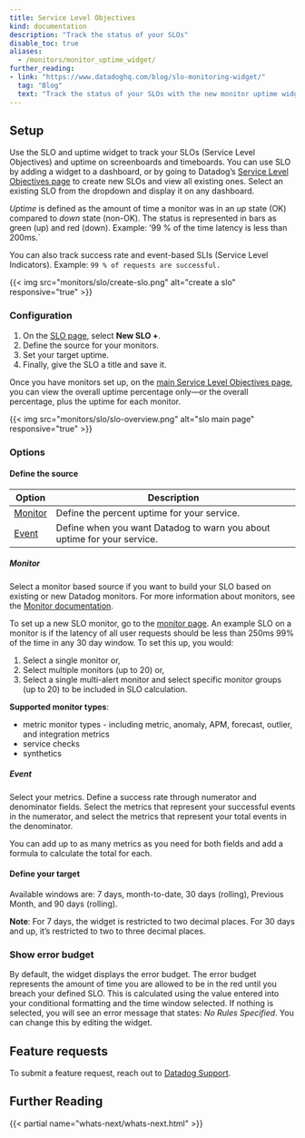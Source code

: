 ```yaml
---
title: Service Level Objectives
kind: documentation
description: "Track the status of your SLOs"
disable_toc: true
aliases:
  - /monitors/monitor_uptime_widget/
further_reading:
- link: "https://www.datadoghq.com/blog/slo-monitoring-widget/"
  tag: "Blog"
  text: "Track the status of your SLOs with the new monitor uptime widget"
---
```


## Setup

Use the SLO and uptime widget to track your SLOs (Service Level Objectives) and uptime on screenboards and timeboards. You can use SLO by adding a widget to a dashboard, or by going to Datadog’s [Service Level Objectives page][1] to create new SLOs and view all existing ones. Select an existing SLO from the dropdown and display it on any dashboard.

*Uptime* is defined as the amount of time a monitor was in an *up* state (OK) compared to *down* state (non-OK). The status is represented in bars as green (up) and red (down). Example: ’99 % of the time latency is less than 200ms.`

You can also track success rate and event-based SLIs (Service Level Indicators). Example: `99 % of requests are successful.`

{{< img src="monitors/slo/create-slo.png" alt="create a slo" responsive="true" >}}

### Configuration

1. On the [SLO page][1], select **New SLO +**.
2. Define the source for your monitors.
3. Set your target uptime.
4. Finally, give the SLO a title and save it.

Once you have monitors set up, on the [main Service Level Objectives page][1], you can view the overall uptime percentage only—or the overall percentage, plus the uptime for each monitor.

{{< img src="monitors/slo/slo-overview.png" alt="slo main page" responsive="true" >}}

### Options

#### Define the source

| Option              | Description                                                               |
| ------------------- | ------------------------------------------------------------------------- |
| [Monitor](#monitor) | Define the percent uptime for your service.                               |
| [Event](#event)     | Define when you want Datadog to warn you about uptime for your service.   |

##### Monitor

Select a monitor based source if you want to build your SLO based on existing or new Datadog monitors. For more information about monitors, see the [Monitor documentation][2].

To set up a new SLO monitor, go to the [monitor page][3]. An example SLO on a monitor is if the latency of all user requests should be less than 250ms 99% of the time in any 30 day window. To set this up, you would:

1. Select a single monitor or,
2. Select multiple monitors (up to 20) or,
3. Select a single multi-alert monitor and select specific monitor groups (up to 20) to be included in SLO calculation.

**Supported monitor types**:

- metric monitor types - including metric, anomaly, APM, forecast, outlier, and integration metrics
- service checks
- synthetics

##### Event

Select your metrics. Define a success rate through numerator and denominator fields. Select the metrics that represent your successful events in the numerator, and select the metrics that represent your total events in the denominator.

You can add up to as many metrics as you need for both fields and add a formula to calculate the total for each.

#### Define your target

Available windows are: 7 days, month-to-date, 30 days (rolling), Previous Month, and 90 days (rolling).

**Note**: For 7 days, the widget is restricted to two decimal places. For 30 days and up, it’s restricted to two to three decimal places.

### Show error budget

By default, the widget displays the error budget. The error budget represents the amount of time you are allowed to be in the red until you breach your defined SLO. This is calculated using the value entered into your conditional formatting and the time window selected. If nothing is selected, you will see an error message that states: _No Rules Specified_. You can change this by editing the widget.

## Feature requests

To submit a feature request, reach out to [Datadog Support][2].

## Further Reading

{{< partial name="whats-next/whats-next.html" >}}

[1]: https://app.datadoghq.com/slo
[2]: /monitors
[3]: https://app.datadoghq.com/monitors#create/metric
